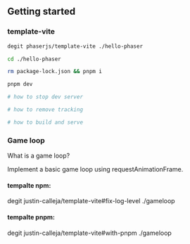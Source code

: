 ## Getting started

### template-vite

```sh
degit phaserjs/template-vite ./hello-phaser

cd ./hello-phaser

rm package-lock.json && pnpm i

pnpm dev

# how to stop dev server

# how to remove tracking

# how to build and serve
```

### Game loop

What is a game loop?

Implement a basic game loop using requestAnimationFrame.

#### tempalte npm:

degit justin-calleja/template-vite#fix-log-level ./gameloop

#### tempalte pnpm:

degit justin-calleja/template-vite#with-pnpm ./gameloop

